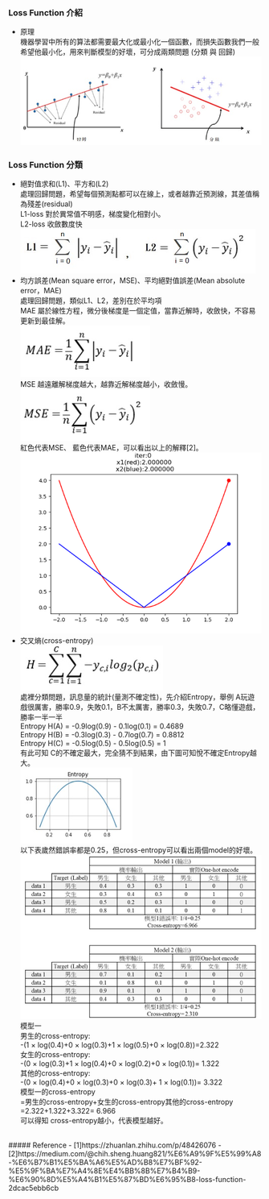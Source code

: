 ### Loss Function 介紹
- 原理<BR>
機器學習中所有的算法都需要最大化或最小化一個函數，而損失函數我們一般希望他最小化，用來判斷模型的好壞，可分成兩類問題 (分類 與 回歸)
![avatar](./img/loss1.jpg)<BR>

### Loss Function 分類
- 絕對值求和(L1)、平方和(L2)<BR>
處理回歸問題，希望每個預測點都可以在線上，或者越靠近預測線，其差值稱為殘差(residual)<BR>
L1-loss 對於異常值不明感，梯度變化相對小。<BR>
L2-loss 收斂數度快<BR> 
![avatar](./img/loss_l1l2.jpg)<BR>
- 均方誤差(Mean square error，MSE)、平均絕對值誤差(Mean absolute error，MAE)<BR>
處理回歸問題，類似L1、L2，差別在於平均項<BR>
MAE 屬於線性方程，微分後梯度是一個定值，當靠近解時，收斂快，不容易更新到最佳解。<BR>
![avatar](./img/loss_mae.jpg)<BR>
MSE 越遠離解梯度越大，越靠近解梯度越小，收斂慢。<BR>
![avatar](./img/loss_mse.jpg)<BR>
紅色代表MSE、 藍色代表MAE，可以看出以上的解釋[2]。
![avatar](./img/loss2.gif)<BR>
- 交叉熵(cross-entropy)<BR>
![avatar](./img/loss_entropy.jpg)<BR>
處裡分類問題，訊息量的統計(量測不確定性)，先介紹Entropy，舉例 A玩遊戲很厲害，勝率0.9，失敗0.1，B不太厲害，勝率0.3，失敗0.7，C略懂遊戲，勝率一半一半<BR>
Entropy H(A) = -0.9log(0.9) - 0.1log(0.1) = 0.4689<BR>
Entropy H(B) = -0.3log(0.3) - 0.7log(0.7) = 0.8812<BR>
Entropy H(C) = -0.5log(0.5) - 0.5log(0.5) = 1<BR>
有此可知 C的不確定最大，完全猜不到結果，由下圖可知悅不確定Entropy越大。<BR>
![avatar](./img/loss_entropy1.jpg)<BR>
以下表歲然錯誤率都是0.25，但cross-entropy可以看出兩個model的好壞。<BR> 
![avatar](./img/loss_entropy2.jpg)<BR>
模型一<BR>
男生的cross-entropy:<BR>
-(1 × log(0.4)+0 × log(0.3)+1 × log(0.5)+0 × log(0.8))=2.322<BR>
 女生的cross-entropy:<BR>
 -(0 × log(0.3)+1 × log(0.4)+0 × log(0.2)+0 × log(0.1))= 1.322<BR>
 其他的cross-entropy:<BR>
-(0 × log(0.4)+0 × log(0.3)+0 × log(0.3)+ 1 × log(0.1))= 3.322<BR>
模型一的cross-entropy<BR>
=男生的cross-entropy+女生的cross-entropy其他的cross-entropy<BR>
=2.322+1.322+3.322= 6.966<BR>
可以得知 cross-entropy越小，代表模型越好。<BR>
<BR>
##### Reference
- [1]https://zhuanlan.zhihu.com/p/48426076
- [2]https://medium.com/@chih.sheng.huang821/%E6%A9%9F%E5%99%A8-%E6%B7%B1%E5%BA%A6%E5%AD%B8%E7%BF%92-%E5%9F%BA%E7%A4%8E%E4%BB%8B%E7%B4%B9-%E6%90%8D%E5%A4%B1%E5%87%BD%E6%95%B8-loss-function-2dcac5ebb6cb